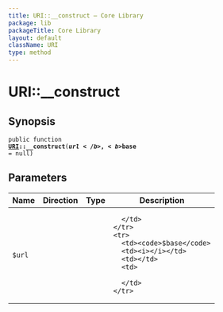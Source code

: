 ```yaml
---
title: URI::__construct — Core Library
package: lib
packageTitle: Core Library
layout: default
className: URI
type: method
---
```


# URI::__construct

## Synopsis

<code>public function <b><a href="URI">URI</a>::__construct</b>(<b>$url</b>, <b>$base</b> = null)</code>

## Parameters

<table>
  <thead>
    <tr>
      <th>Name</th>
      <th>Direction</th>
      <th>Type</th>
      <th>Description</th>
    </tr>
  </thead>
  <tbody>
    <tr>
      <td><code>$url</code>
      <td><i></i></td>
      <td></td>
      <td>

      </td>
    </tr>
    <tr>
      <td><code>$base</code>
      <td><i></i></td>
      <td></td>
      <td>

      </td>
    </tr>
  </tbody>
</table>

